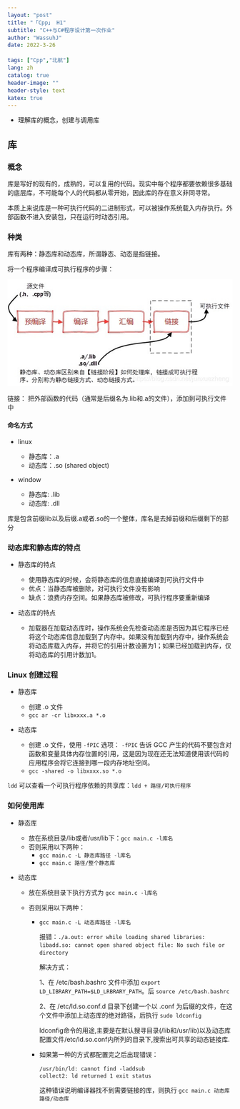```yaml
---
layout: "post"
title: "「Cpp」 H1"
subtitle: "C++与C#程序设计第一次作业"
author: "WassuhJ"
date: 2022-3-26

tags: ["Cpp","北航"]
lang: zh
catalog: true
header-image: ""
header-style: text
katex: true
---
```


* 理解库的概念，创建与调用库



## 库

### 概念

库是写好的现有的，成熟的，可以复用的代码。现实中每个程序都要依赖很多基础的底层库，不可能每个人的代码都从零开始，因此库的存在意义非同寻常。

本质上来说库是一种可执行代码的二进制形式，可以被操作系统载入内存执行。外部函数不进入安装包，只在运行时动态引用。



### 种类

库有两种：静态库和动态库，所谓静态、动态是指链接。

将一个程序编译成可执行程序的步骤：

![](https://github.com/WassuhJ/wassuhj.github.io/raw/master/img/in-post/CppH1_1.png)

链接： 把外部函数的代码（通常是后缀名为.lib和.a的文件），添加到可执行文件中



#### 命名方式

* linux
  * 静态库：.a
  * 动态库：.so (shared object)

* window
  * 静态库: .lib
  * 动态库: .dll

库是包含前缀lib以及后缀.a或者.so的一个整体，库名是去掉前缀和后缀剩下的部分



### 动态库和静态库的特点

* 静态库的特点
  * 使用静态库的时候，会将静态库的信息直接编译到可执行文件中
  * 优点：当静态库被删除，对可执行文件没有影响
  * 缺点：浪费内存空间。如果静态库被修改，可执行程序要重新编译

* 动态库的特点
  * 加载器在加载动态库时，操作系统会先检查动态库是否因为其它程序已经将这个动态库信息加载到了内存中。如果没有加载到内存中，操作系统会将动态库载入内存，并将它的引用计数设置为1；如果已经加载到内存，仅将动态库的引用计数加1。



### Linux 创建过程

* 静态库
  * 创建 .o 文件
  * `gcc ar -cr libxxxx.a *.o`

* 动态库
  * 创建 .o 文件，使用 `-fPIC` 选项： `-fPIC` 告诉 GCC 产生的代码不要包含对函数和变量具体内存位置的引用，这是因为现在还无法知道使用该代码的应用程序会将它连接到哪一段内存地址空间。
  * `gcc -shared -o libxxxx.so *.o`

`ldd` 可以查看一个可执行程序依赖的共享库：`ldd + 路径/可执行程序`



### 如何使用库

* 静态库
  * 放在系统目录/lib或者/usr/lib下：`gcc main.c -l库名`
  * 否则采用以下两种：
    * `gcc main.c -L 静态库路径 -l库名`
    * `gcc main.c 路径/整个静态库`  

* 动态库

  * 放在系统目录下执行方式为 `gcc main.c -l库名`

  * 否则采用以下两种：

    * `gcc main.c -L 动态库路径 -l库名`

      报错：`./a.out: error while loading shared libraries: libadd.so: cannot open shared object file: No such file or directory`

      解决方式：

      1、在 /etc/bash.bashrc 文件中添加 `export LD_LIBRARY_PATH=$LD_LRBRARY_PATH`。后 `source /etc/bash.bashrc`

      2、在 /etc/ld.so.conf.d 目录下创建一个以 .conf 为后缀的文件，在这个文件中添加上动态库的绝对路径，后执行 `sudo ldconfig`

      ldconfig命令的用途,主要是在默认搜寻目录(/lib和/usr/lib)以及动态库配置文件/etc/ld.so.conf内所列的目录下,搜索出可共享的动态链接库.

    * 如果第一种的方式都配置完之后出现错误：

      ```
      /usr/bin/ld: cannot find -laddsub
      collect2: ld returned 1 exit status
      ```

      这种错误说明编译器找不到需要链接的库，则执行 `gcc main.c 动态库路径/动态库`

